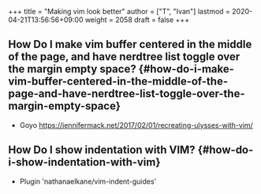 +++
title = "Making vim look better"
author = ["T", "Ivan"]
lastmod = 2020-04-21T13:56:56+09:00
weight = 2058
draft = false
+++

## How Do I make vim buffer centered in the middle of the page, and have nerdtree list toggle over the margin empty space? {#how-do-i-make-vim-buffer-centered-in-the-middle-of-the-page-and-have-nerdtree-list-toggle-over-the-margin-empty-space}

-   Goyo
    <https://jennifermack.net/2017/02/01/recreating-ulysses-with-vim/>


## How Do I show indentation with VIM? {#how-do-i-show-indentation-with-vim}

-   Plugin 'nathanaelkane/vim-indent-guides'
